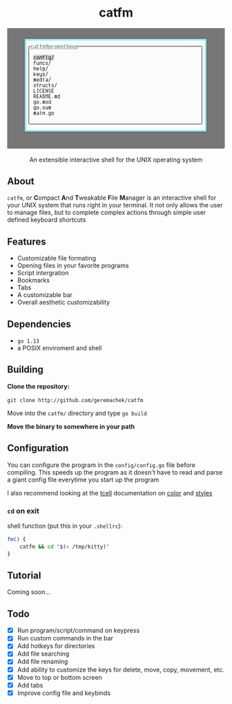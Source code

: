 <h1 align="center">catfm</h1>

<p align="center"><img src="media/catfm.png"></p>

<p align="center">An extensible interactive shell for the UNIX operating system</p>

## About

```catfm```, or **C**ompact **A**nd **T**weakable **F**ile **M**anager is an interactive shell for your UNIX system that runs right in your terminal. It not only allows the user to manage files, but to complete complex actions through simple user defined keyboard shortcuts

## Features

* Customizable file formating
* Opening files in your favorite programs
* Script intergration
* Bookmarks
* Tabs
* A customizable bar
* Overall aesthetic customizability

## Dependencies 

* ```go 1.13```
* a POSIX enviroment and shell

## Building

**Clone the repository:**

```git clone http://github.com/geremachek/catfm```

Move into the ```catfm/``` directory and type ```go build```

**Move the binary to somewhere in your path**

## Configuration

You can configure the program in the ```config/config.go``` file before compiling. This speeds up the program as it doesn't have to read and parse a giant config file everytime you start up the program

I also recommend looking at the [tcell](https://godoc.org/github.com/gdamore/tcell) documentation on [color](https://godoc.org/github.com/gdamore/tcell#Color) and [styles](https://godoc.org/github.com/gdamore/tcell#Style)

### ```cd``` on exit

shell function (put this in your ```.shellrc```):

```bash
fm() {
	catfm && cd "$(< /tmp/kitty)"
}
```

## Tutorial

Coming soon...

## Todo

- [X] Run program/script/command on keypress
- [X] Run custom commands in the bar
- [X] Add hotkeys for directories
- [X] Add file searching
- [X] Add file renaming
- [X] Add ability to customize the keys for delete, move, copy, movement, etc.
- [X] Move to top or bottom screen
- [X] Add tabs
- [X] Improve config file and keybinds
